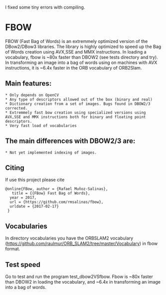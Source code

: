 I fixed some tiny errors with compiling.

FBOW
=====
FBOW (Fast Bag of Words) is an extremmely optimized version of the DBow2/DBow3 libraries. The library is highly optimized to speed up the Bag of Words creation using  AVX,SSE and MMX instructions. In loading a vocabulary, fbow is ~80x faster than DBOW2 (see tests directory and try). In transforming an image into a bag of words using on machines with AVX instructions, it is ~6.4x faster in the ORB vocabulary of ORB2Slam.

## 
## Main features:
	* Only depends on OpenCV 
	* Any type of descriptors allowed out of the box (binary and real)
	* Dictionary creation from a set of images. Bugs found in DBOW2/3 corrected.
	* Extremmely fast bow creation using specialized versions using AVX,SSE and MMX instructions both for binary and floating point descriptors.
	* Very fast load of vocabularies

## 
## The main differences with DBOW2/3 are:

	* Not yet implemented indexing of images. 

##
## Citing

If use this project please cite

```
@online{FBow, author = {Rafael Muñoz-Salinas}, 
   title = {{FBow} Fast Bag of Words}, 
  year = 2017, 
  url = {https://github.com/rmsalinas/fbow}, 
  urldate = {2017-02-17} 
 } 
```

##
## Vocabularies

In directory vocabularies you have the ORBSLAM2 vocabulary (https://github.com/raulmur/ORB_SLAM2/tree/master/Vocabulary) in fbow format.
##
## Test speed
 Go to test and run the program test_dbow2VSfbow. Fbow is ~80x faster than DBOW2  in loading the vocabulary, and ~6.4x in transforming an image into a bag of words.

